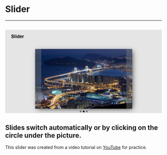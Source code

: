 # Slider
---
![img](git.png)<br>
---
Slides switch automatically or by clicking on the circle under the picture.
---
This slider was created from a video tutorial on
[YouTube](https://www.youtube.com/watch?v=K3E1OfQuJ0Q&ab_channel=WAYUP%26%D0%90%D0%BD%D0%B4%D1%80%D0%B5%D0%B9%D0%93%D0%B0%D0%B2%D1%80%D0%B8%D0%BB%D0%BE%D0%B2)
for practice.
